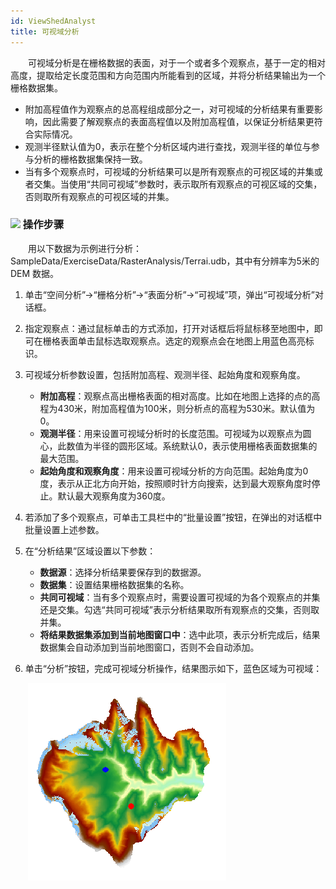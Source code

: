 ```yaml
---
id: ViewShedAnalyst
title: 可视域分析
---
```



　　可视域分析是在栅格数据的表面，对于一个或者多个观察点，基于一定的相对高度，提取给定长度范围和方向范围内所能看到的区域，并将分析结果输出为一个栅格数据集。

- 附加高程值作为观察点的总高程组成部分之一，对可视域的分析结果有重要影响，因此需要了解观察点的表面高程值以及附加高程值，以保证分析结果更符合实际情况。 
- 观测半径默认值为0，表示在整个分析区域内进行查找，观测半径的单位与参与分析的栅格数据集保持一致。 
- 当有多个观察点时，可视域的分析结果可以是所有观察点的可视区域的并集或者交集。当使用“共同可视域”参数时，表示取所有观察点的可视区域的交集，否则取所有观察点的可视区域的并集。 


### ![](../img/read.gif) 操作步骤


　　用以下数据为示例进行分析：SampleData/ExerciseData/RasterAnalysis/Terrai.udb，其中有分辨率为5米的 DEM 数据。 

1. 单击“空间分析”→“栅格分析”→“表面分析”→“可视域”项，弹出“可视域分析”对话框。 
2. 指定观察点：通过鼠标单击的方式添加，打开对话框后将鼠标移至地图中，即可在栅格表面单击鼠标选取观察点。选定的观察点会在地图上用蓝色高亮标识。
3. 可视域分析参数设置，包括附加高程、观测半径、起始角度和观察角度。 
   - **附加高程**：观察点高出栅格表面的相对高度。比如在地图上选择的点的高程为430米，附加高程值为100米，则分析点的高程为530米。默认值为0。
   - **观测半径**：用来设置可视域分析时的长度范围。可视域为以观察点为圆心，此数值为半径的圆形区域。系统默认0，表示使用栅格表面数据集的最大范围。
   - **起始角度和观察角度**：用来设置可视域分析的方向范围。起始角度为0度，表示从正北方向开始，按照顺时针方向搜索，达到最大观察角度时停止。默认最大观察角度为360度。

4. 若添加了多个观察点，可单击工具栏中的“批量设置”按钮，在弹出的对话框中批量设置上述参数。
5. 在“分析结果”区域设置以下参数：
   - **数据源**：选择分析结果要保存到的数据源。
   - **数据集**：设置结果栅格数据集的名称。
   - **共同可视域**：当有多个观察点时，需要设置可视域的为各个观察点的并集还是交集。勾选“共同可视域”表示分析结果取所有观察点的交集，否则取并集。
   - **将结果数据集添加到当前地图窗口中**：选中此项，表示分析完成后，结果数据集会自动添加到当前地图窗口，否则不会自动添加。

6. 单击“分析”按钮，完成可视域分析操作，结果图示如下，蓝色区域为可视域：

　　![](img/ViewShed.png)


